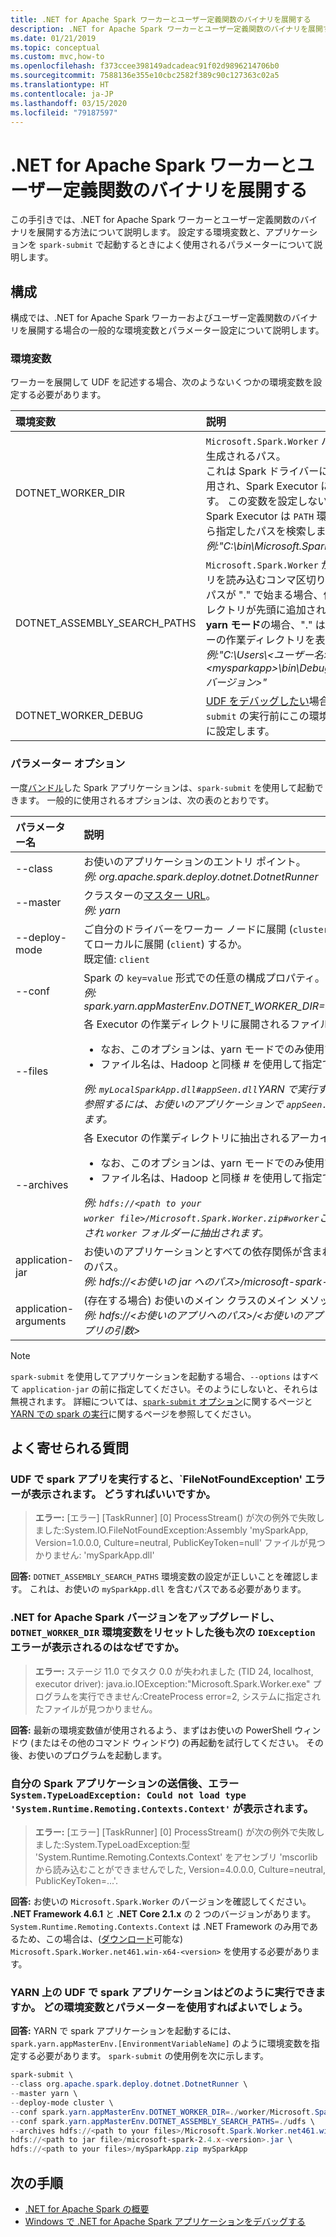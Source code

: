 ```yaml
---
title: .NET for Apache Spark ワーカーとユーザー定義関数のバイナリを展開する
description: .NET for Apache Spark ワーカーとユーザー定義関数のバイナリを展開する方法について説明します。
ms.date: 01/21/2019
ms.topic: conceptual
ms.custom: mvc,how-to
ms.openlocfilehash: f373ccee398149adcadeac91f02d9896214706b0
ms.sourcegitcommit: 7588136e355e10cbc2582f389c90c127363c02a5
ms.translationtype: HT
ms.contentlocale: ja-JP
ms.lasthandoff: 03/15/2020
ms.locfileid: "79187597"
---
```

# <a name="deploy-net-for-apache-spark-worker-and-user-defined-function-binaries"></a>.NET for Apache Spark ワーカーとユーザー定義関数のバイナリを展開する

この手引きでは、.NET for Apache Spark ワーカーとユーザー定義関数のバイナリを展開する方法について説明します。 設定する環境変数と、アプリケーションを `spark-submit` で起動するときによく使用されるパラメーターについて説明します。

## <a name="configurations"></a>構成
構成では、.NET for Apache Spark ワーカーおよびユーザー定義関数のバイナリを展開する場合の一般的な環境変数とパラメーター設定について説明します。

### <a name="environment-variables"></a>環境変数
ワーカーを展開して UDF を記述する場合、次のようないくつかの環境変数を設定する必要があります。

| 環境変数         | 説明
| :--------------------------- | :----------
| DOTNET_WORKER_DIR            | <code>Microsoft.Spark.Worker</code> バイナリが生成されるパス。</br>これは Spark ドライバーによって使用され、Spark Executor に渡されます。 この変数を設定しないと、Spark Executor は <code>PATH</code> 環境変数から指定したパスを検索します。</br>_例:"C:\bin\Microsoft.Spark.Worker"_
| DOTNET_ASSEMBLY_SEARCH_PATHS | <code>Microsoft.Spark.Worker</code> がアセンブリを読み込むコンマ区切りのパス。</br>パスが "." で始まる場合、作業ディレクトリが先頭に追加されます。 **yarn モード**の場合、"." はコンテナーの作業ディレクトリを表します。</br>_例:"C:\Users\\&lt;ユーザー名&gt;\\&lt;mysparkapp&gt;\bin\Debug\\&lt;dotnet バージョン&gt;"_
| DOTNET_WORKER_DEBUG          | <a href="https://github.com/dotnet/spark/blob/master/docs/developer-guide.md#debugging-user-defined-function-udf">UDF をデバッグしたい</a>場合、<code>spark-submit</code> の実行前にこの環境変数を <code>1</code> に設定します。

### <a name="parameter-options"></a>パラメーター オプション
一度[バンドル](https://spark.apache.org/docs/latest/submitting-applications.html#bundling-your-applications-dependencies)した Spark アプリケーションは、`spark-submit` を使用して起動できます。 一般的に使用されるオプションは、次の表のとおりです。

| パラメーター名        | 説明
| :---------------------| :----------
| --class               | お使いのアプリケーションのエントリ ポイント。</br>_例: org.apache.spark.deploy.dotnet.DotnetRunner_
| --master              | クラスターの<a href="https://spark.apache.org/docs/latest/submitting-applications.html#master-urls">マスター URL</a>。</br>_例: yarn_
| --deploy-mode         | ご自分のドライバーをワーカー ノードに展開 (<code>cluster</code>) するか、外部クライアントとしてローカルに展開 (<code>client</code>) するか。</br>既定値: <code>client</code>
| --conf                | Spark の <code>key=value</code> 形式での任意の構成プロパティ。</br>_例: spark.yarn.appMasterEnv.DOTNET_WORKER_DIR=.\worker\Microsoft.Spark.Worker_
| --files               | 各 Executor の作業ディレクトリに展開されるファイルのコンマ区切りのリスト。<br/><ul><li>なお、このオプションは、yarn モードでのみ使用できます。</li><li>ファイル名は、Hadoop と同様 # を使用して指定できます。</br></ul>_例: <code>myLocalSparkApp.dll#appSeen.dll</code>YARN で実行する場合、<code>myLocalSparkApp.dll</code> を参照するには、お使いのアプリケーションで <code>appSeen.dll</code> の名前を使用する必要があります。_</li>
| --archives          | 各 Executor の作業ディレクトリに抽出されるアーカイブのコンマ区切りの一覧。</br><ul><li>なお、このオプションは、yarn モードでのみ使用できます。</li><li>ファイル名は、Hadoop と同様 # を使用して指定できます。</br></ul>_例: <code>hdfs://&lt;path to your worker file&gt;/Microsoft.Spark.Worker.zip#worker</code>これで、この zip ファイルはコピーされ <code>worker</code> フォルダーに抽出されます。_</li>
| application-jar       | お使いのアプリケーションとすべての依存関係が含まれた、バンドルされている jar へのパス。</br>_例: hdfs://&lt;お使いの jar へのパス&gt;/microsoft-spark-&lt;バージョン&gt;.jar_
| application-arguments | (存在する場合) お使いのメイン クラスのメイン メソッドに渡される引数。</br>_例: hdfs://&lt;お使いのアプリへのパス&gt;/&lt;お使いのアプリ&gt;.zip &lt;お使いのアプリ名&gt; &lt;アプリの引数&gt;_

> [!NOTE]
> `spark-submit` を使用してアプリケーションを起動する場合、`--options` はすべて `application-jar` の前に指定してください。そのようにしないと、それらは無視されます。 詳細については、[`spark-submit` オプション](https://spark.apache.org/docs/latest/submitting-applications.html)に関するページと [YARN での spark の実行](https://spark.apache.org/docs/latest/running-on-yarn.html)に関するページを参照してください。

## <a name="frequently-asked-questions"></a>よく寄せられる質問
### <a name="when-i-run-a-spark-app-with-udfs-i-get-a-filenotfoundexception-error-what-should-i-do"></a>UDF で spark アプリを実行すると、`FileNotFoundException' エラーが表示されます。 どうすればいいですか。
> **エラー:** [エラー] [TaskRunner] [0] ProcessStream() が次の例外で失敗しました:System.IO.FileNotFoundException:Assembly 'mySparkApp, Version=1.0.0.0, Culture=neutral, PublicKeyToken=null' ファイルが見つかりません: 'mySparkApp.dll'

**回答:** `DOTNET_ASSEMBLY_SEARCH_PATHS` 環境変数の設定が正しいことを確認します。 これは、お使いの `mySparkApp.dll` を含むパスである必要があります。

### <a name="after-i-upgraded-my-net-for-apache-spark-version-and-reset-the-dotnet_worker_dir-environment-variable-why-do-i-still-get-the-following-ioexception-error"></a>.NET for Apache Spark バージョンをアップグレードし、`DOTNET_WORKER_DIR` 環境変数をリセットした後も次の `IOException` エラーが表示されるのはなぜですか。
> **エラー:** ステージ 11.0 でタスク 0.0 が失われました (TID 24, localhost, executor driver): java.io.IOException:"Microsoft.Spark.Worker.exe" プログラムを実行できません:CreateProcess error=2, システムに指定されたファイルが見つかりません。

**回答:** 最新の環境変数値が使用されるよう、まずはお使いの PowerShell ウィンドウ (またはその他のコマンド ウィンドウ) の再起動を試行してください。 その後、お使いのプログラムを起動します。

### <a name="after-submitting-my-spark-application-i-get-the-error-systemtypeloadexception-could-not-load-type-systemruntimeremotingcontextscontext"></a>自分の Spark アプリケーションの送信後、エラー `System.TypeLoadException: Could not load type 'System.Runtime.Remoting.Contexts.Context'` が表示されます。
> **エラー:** [エラー] [TaskRunner] [0] ProcessStream() が次の例外で失敗しました:System.TypeLoadException:型 'System.Runtime.Remoting.Contexts.Context' をアセンブリ 'mscorlib から読み込むことができませんでした, Version=4.0.0.0, Culture=neutral, PublicKeyToken=...'.

**回答:** お使いの `Microsoft.Spark.Worker` のバージョンを確認してください。 **.NET Framework 4.6.1** と **.NET Core 2.1.x** の 2 つのバージョンがあります。 `System.Runtime.Remoting.Contexts.Context` は .NET Framework のみ用であるため、この場合は、([ダウンロード](https://github.com/dotnet/spark/releases)可能な) `Microsoft.Spark.Worker.net461.win-x64-<version>` を使用する必要があります。

### <a name="how-do-i-run-my-spark-application-with-udfs-on-yarn-which-environment-variables-and-parameters-should-i-use"></a>YARN 上の UDF で spark アプリケーションはどのように実行できますか。 どの環境変数とパラメーターを使用すればよいでしょう。

**回答:** YARN で spark アプリケーションを起動するには、`spark.yarn.appMasterEnv.[EnvironmentVariableName]` のように環境変数を指定する必要があります。 `spark-submit` の使用例を次に示します。

```powershell
spark-submit \
--class org.apache.spark.deploy.dotnet.DotnetRunner \
--master yarn \
--deploy-mode cluster \
--conf spark.yarn.appMasterEnv.DOTNET_WORKER_DIR=./worker/Microsoft.Spark.Worker-<version> \
--conf spark.yarn.appMasterEnv.DOTNET_ASSEMBLY_SEARCH_PATHS=./udfs \
--archives hdfs://<path to your files>/Microsoft.Spark.Worker.net461.win-x64-<version>.zip#worker,hdfs://<path to your files>/mySparkApp.zip#udfs \
hdfs://<path to jar file>/microsoft-spark-2.4.x-<version>.jar \
hdfs://<path to your files>/mySparkApp.zip mySparkApp
```

## <a name="next-steps"></a>次の手順

* [.NET for Apache Spark の概要](../tutorials/get-started.md)
* [Windows で .NET for Apache Spark アプリケーションをデバッグする](../how-to-guides/debug.md)
